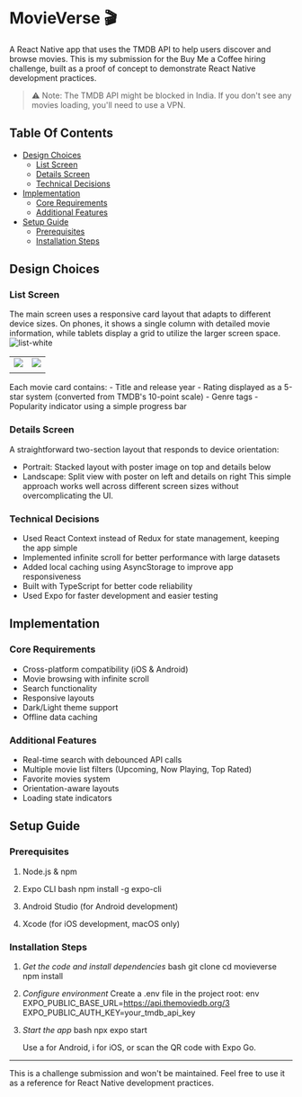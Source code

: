 # MovieVerse 🎬

A React Native app that uses the TMDB API to help users discover and browse movies. This is my submission for the Buy Me a Coffee hiring challenge, built as a proof of concept to demonstrate React Native development practices.

> ⚠ Note: The TMDB API might be blocked in India. If you don't see any movies loading, you'll need to use a VPN.

## Table Of Contents

* [Design Choices](#design-choices)
   * [List Screen](#list-screen)
   * [Details Screen](#details-screen)
   * [Technical Decisions](#technical-decisions)
* [Implementation](#implementation)
   * [Core Requirements](#core-requirements)
   * [Additional Features](#additional-features)
* [Setup Guide](#setup-guide)
   * [Prerequisites](#prerequisites)
   * [Installation Steps](#installation-steps)

## Design Choices

### List Screen
The main screen uses a responsive card layout that adapts to different device sizes. On phones, it shows a single column with detailed movie information, while tablets display a grid to utilize the larger screen space.
![list-white](https://github.com/user-attachments/assets/daca672f-46fc-4218-be62-83f931797fdd)

<table>
  <tr>
    <td>
      <img src="https://github.com/user-attachments/assets/fbd3e662-8a09-44db-8892-8e62be8f5dc9">
    </td>
    <td>
      <img src="https://github.com/user-attachments/assets/daca672f-46fc-4218-be62-83f931797fdd">
    </td>
  </tr>
  <tr>
    <td>
      <img src="">
    </td>
    <td>
      <img src="">
    </td>
  </tr>
</table>
Each movie card contains:
- Title and release year
- Rating displayed as a 5-star system (converted from TMDB's 10-point scale)
- Genre tags
- Popularity indicator using a simple progress bar

### Details Screen
A straightforward two-section layout that responds to device orientation:
- Portrait: Stacked layout with poster image on top and details below
- Landscape: Split view with poster on left and details on right
This simple approach works well across different screen sizes without overcomplicating the UI.

### Technical Decisions
- Used React Context instead of Redux for state management, keeping the app simple
- Implemented infinite scroll for better performance with large datasets
- Added local caching using AsyncStorage to improve app responsiveness
- Built with TypeScript for better code reliability
- Used Expo for faster development and easier testing

## Implementation

### Core Requirements
- Cross-platform compatibility (iOS & Android)
- Movie browsing with infinite scroll
- Search functionality
- Responsive layouts
- Dark/Light theme support
- Offline data caching

### Additional Features
- Real-time search with debounced API calls
- Multiple movie list filters (Upcoming, Now Playing, Top Rated)
- Favorite movies system
- Orientation-aware layouts
- Loading state indicators

## Setup Guide

### Prerequisites
1. Node.js & npm
2. Expo CLI
   bash
   npm install -g expo-cli
   
3. Android Studio (for Android development)
4. Xcode (for iOS development, macOS only)

### Installation Steps

1. *Get the code and install dependencies*
   bash
   git clone <repository-url>
   cd movieverse
   npm install
   

2. *Configure environment*
   Create a .env file in the project root:
   env
   EXPO_PUBLIC_BASE_URL=https://api.themoviedb.org/3
   EXPO_PUBLIC_AUTH_KEY=your_tmdb_api_key
   

3. *Start the app*
   bash
   npx expo start
   
   Use a for Android, i for iOS, or scan the QR code with Expo Go.

---

This is a challenge submission and won't be maintained. Feel free to use it as a reference for React Native development practices.
